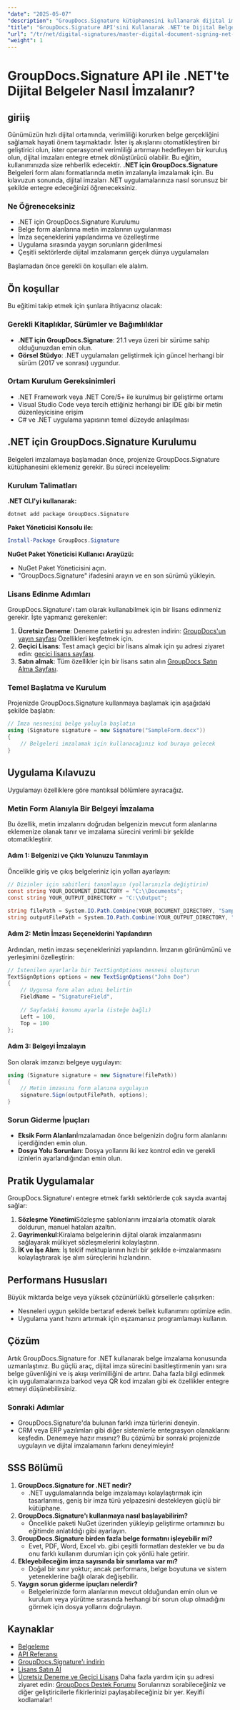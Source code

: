 ```yaml
---
"date": "2025-05-07"
"description": "GroupDocs.Signature kütüphanesini kullanarak dijital imzaları .NET uygulamalarınıza nasıl entegre edeceğinizi öğrenin. Belge imzalama süreçlerini verimli bir şekilde kolaylaştırın."
"title": "GroupDocs.Signature API'sini Kullanarak .NET'te Dijital Belgeler Nasıl İmzalanır?"
"url": "/tr/net/digital-signatures/master-digital-document-signing-net-groupdocs/"
"weight": 1
---
```


# GroupDocs.Signature API ile .NET'te Dijital Belgeler Nasıl İmzalanır?
## giriiş
Günümüzün hızlı dijital ortamında, verimliliği korurken belge gerçekliğini sağlamak hayati önem taşımaktadır. İster iş akışlarını otomatikleştiren bir geliştirici olun, ister operasyonel verimliliği artırmayı hedefleyen bir kuruluş olun, dijital imzaları entegre etmek dönüştürücü olabilir. Bu eğitim, kullanımınızda size rehberlik edecektir. **.NET için GroupDocs.Signature** Belgeleri form alanı formatlarında metin imzalarıyla imzalamak için. Bu kılavuzun sonunda, dijital imzaları .NET uygulamalarınıza nasıl sorunsuz bir şekilde entegre edeceğinizi öğreneceksiniz.

### Ne Öğreneceksiniz
- .NET için GroupDocs.Signature Kurulumu
- Belge form alanlarına metin imzalarının uygulanması
- İmza seçeneklerini yapılandırma ve özelleştirme
- Uygulama sırasında yaygın sorunların giderilmesi
- Çeşitli sektörlerde dijital imzalamanın gerçek dünya uygulamaları

Başlamadan önce gerekli ön koşulları ele alalım.
## Ön koşullar
Bu eğitimi takip etmek için şunlara ihtiyacınız olacak:

### Gerekli Kitaplıklar, Sürümler ve Bağımlılıklar
- **.NET için GroupDocs.Signature**: 21.1 veya üzeri bir sürüme sahip olduğunuzdan emin olun.
- **Görsel Stüdyo**: .NET uygulamaları geliştirmek için güncel herhangi bir sürüm (2017 ve sonrası) uygundur.

### Ortam Kurulum Gereksinimleri
- .NET Framework veya .NET Core/5+ ile kurulmuş bir geliştirme ortamı
- Visual Studio Code veya tercih ettiğiniz herhangi bir IDE gibi bir metin düzenleyicisine erişim
- C# ve .NET uygulama yapısının temel düzeyde anlaşılması
## .NET için GroupDocs.Signature Kurulumu
Belgeleri imzalamaya başlamadan önce, projenize GroupDocs.Signature kütüphanesini eklemeniz gerekir. Bu süreci inceleyelim:
### Kurulum Talimatları
**.NET CLI'yi kullanarak:**
```shell
dotnet add package GroupDocs.Signature
```
**Paket Yöneticisi Konsolu ile:**
```powershell
Install-Package GroupDocs.Signature
```
**NuGet Paket Yöneticisi Kullanıcı Arayüzü:**
- NuGet Paket Yöneticisini açın.
- "GroupDocs.Signature" ifadesini arayın ve en son sürümü yükleyin.
### Lisans Edinme Adımları
GroupDocs.Signature'ı tam olarak kullanabilmek için bir lisans edinmeniz gerekir. İşte yapmanız gerekenler:
1. **Ücretsiz Deneme**: Deneme paketini şu adresten indirin: [GroupDocs'un yayın sayfası](https://releases.groupdocs.com/signature/net/) Özellikleri keşfetmek için.
2. **Geçici Lisans**: Test amaçlı geçici bir lisans almak için şu adresi ziyaret edin: [geçici lisans sayfası](https://purchase.groupdocs.com/temporary-license/).
3. **Satın almak**: Tüm özellikler için bir lisans satın alın [GroupDocs Satın Alma Sayfası](https://purchase.groupdocs.com/buy).
### Temel Başlatma ve Kurulum
Projenizde GroupDocs.Signature kullanmaya başlamak için aşağıdaki şekilde başlatın:
```csharp
// İmza nesnesini belge yoluyla başlatın
using (Signature signature = new Signature("SampleForm.docx"))
{
    // Belgeleri imzalamak için kullanacağınız kod buraya gelecek
}
```
## Uygulama Kılavuzu
Uygulamayı özelliklere göre mantıksal bölümlere ayıracağız.
### Metin Form Alanıyla Bir Belgeyi İmzalama
Bu özellik, metin imzalarını doğrudan belgenizin mevcut form alanlarına eklemenize olanak tanır ve imzalama sürecini verimli bir şekilde otomatikleştirir.
#### Adım 1: Belgenizi ve Çıktı Yolunuzu Tanımlayın
Öncelikle giriş ve çıkış belgeleriniz için yolları ayarlayın:
```csharp
// Dizinler için sabitleri tanımlayın (yollarınızla değiştirin)
const string YOUR_DOCUMENT_DIRECTORY = "C:\\Documents";
const string YOUR_OUTPUT_DIRECTORY = "C:\\Output";

string filePath = System.IO.Path.Combine(YOUR_DOCUMENT_DIRECTORY, "SampleForm.docx");
string outputFilePath = System.IO.Path.Combine(YOUR_OUTPUT_DIRECTORY, "SignedDocument.docx");
```
#### Adım 2: Metin İmzası Seçeneklerini Yapılandırın
Ardından, metin imzası seçeneklerinizi yapılandırın. İmzanın görünümünü ve yerleşimini özelleştirin:
```csharp
// İstenilen ayarlarla bir TextSignOptions nesnesi oluşturun
TextSignOptions options = new TextSignOptions("John Doe")
{
    // Uygunsa form alan adını belirtin
    FieldName = "SignatureField",
    
    // Sayfadaki konumu ayarla (isteğe bağlı)
    Left = 100,
    Top = 100
};
```
#### Adım 3: Belgeyi İmzalayın
Son olarak imzanızı belgeye uygulayın:
```csharp
using (Signature signature = new Signature(filePath))
{
    // Metin imzasını form alanına uygulayın
    signature.Sign(outputFilePath, options);
}
```
### Sorun Giderme İpuçları
- **Eksik Form Alanları**İmzalamadan önce belgenizin doğru form alanlarını içerdiğinden emin olun.
- **Dosya Yolu Sorunları**: Dosya yollarını iki kez kontrol edin ve gerekli izinlerin ayarlandığından emin olun.
## Pratik Uygulamalar
GroupDocs.Signature'ı entegre etmek farklı sektörlerde çok sayıda avantaj sağlar:
1. **Sözleşme Yönetimi**Sözleşme şablonlarını imzalarla otomatik olarak doldurun, manuel hataları azaltın.
2. **Gayrimenkul**:Kiralama belgelerinin dijital olarak imzalanmasını sağlayarak mülkiyet sözleşmelerini kolaylaştırın.
3. **İK ve İşe Alım**: İş teklif mektuplarının hızlı bir şekilde e-imzalanmasını kolaylaştırarak işe alım süreçlerini hızlandırın.
## Performans Hususları
Büyük miktarda belge veya yüksek çözünürlüklü görsellerle çalışırken:
- Nesneleri uygun şekilde bertaraf ederek bellek kullanımını optimize edin.
- Uygulama yanıt hızını artırmak için eşzamansız programlamayı kullanın.
## Çözüm
Artık GroupDocs.Signature for .NET kullanarak belge imzalama konusunda uzmanlaştınız. Bu güçlü araç, dijital imza sürecini basitleştirmenin yanı sıra belge güvenliğini ve iş akışı verimliliğini de artırır. Daha fazla bilgi edinmek için uygulamalarınıza barkod veya QR kod imzaları gibi ek özellikler entegre etmeyi düşünebilirsiniz.
### Sonraki Adımlar
- GroupDocs.Signature'da bulunan farklı imza türlerini deneyin.
- CRM veya ERP yazılımları gibi diğer sistemlerle entegrasyon olanaklarını keşfedin.
Denemeye hazır mısınız? Bu çözümü bir sonraki projenizde uygulayın ve dijital imzalamanın farkını deneyimleyin!
## SSS Bölümü
1. **GroupDocs.Signature for .NET nedir?**
   - .NET uygulamalarında belge imzalamayı kolaylaştırmak için tasarlanmış, geniş bir imza türü yelpazesini destekleyen güçlü bir kütüphane.
2. **GroupDocs.Signature'ı kullanmaya nasıl başlayabilirim?**
   - Öncelikle paketi NuGet üzerinden yükleyip geliştirme ortamınızı bu eğitimde anlatıldığı gibi ayarlayın.
3. **GroupDocs.Signature birden fazla belge formatını işleyebilir mi?**
   - Evet, PDF, Word, Excel vb. gibi çeşitli formatları destekler ve bu da onu farklı kullanım durumları için çok yönlü hale getirir.
4. **Ekleyebileceğim imza sayısında bir sınırlama var mı?**
   - Doğal bir sınır yoktur; ancak performans, belge boyutuna ve sistem yeteneklerine bağlı olarak değişebilir.
5. **Yaygın sorun giderme ipuçları nelerdir?**
   - Belgelerinizde form alanlarının mevcut olduğundan emin olun ve kurulum veya yürütme sırasında herhangi bir sorun olup olmadığını görmek için dosya yollarını doğrulayın.
## Kaynaklar
- [Belgeleme](https://docs.groupdocs.com/signature/net/)
- [API Referansı](https://reference.groupdocs.com/signature/net/)
- [GroupDocs.Signature'ı indirin](https://releases.groupdocs.com/signature/net/)
- [Lisans Satın Al](https://purchase.groupdocs.com/buy)
- [Ücretsiz Deneme ve Geçici Lisans](https://releases.groupdocs.com/signature/net/)
Daha fazla yardım için şu adresi ziyaret edin: [GroupDocs Destek Forumu](https://forum.groupdocs.com/c/signature/) Sorularınızı sorabileceğiniz ve diğer geliştiricilerle fikirlerinizi paylaşabileceğiniz bir yer. Keyifli kodlamalar!